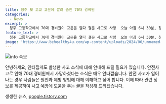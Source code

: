 ```yaml
---
title: 청주 모 고교 교문에 깔려 숨진 70대 경비원
categories:
  - News
excerpt: >
  청주 고등학교에서 70대 경비원이 교문을 열다 철문 사고로 사망  오늘 아침 6시 30분, 청주시 서원구의 한 고등학교에서 등교 시간을 앞둔 가운데, 고등학교의 정문을 여는 과정에서 70대 경비원이 사고로 숨지게 되었습니다. 경찰은 정문을 개방하다 오래된 철문이 덮쳐 사고가 발생했다고 추정하고 있으며, 정확한 사고 경위에 대해 조사 중에 있습니다.
feature_text: >
  청주 고등학교에서 70대 경비원이 교문을 열다 철문 사고로 사망  오늘 아침 6시 30분, 청주시 서원구의 한 고등학교에서 등교 시간을 앞둔 가운데, 고등학교의 정문을 여는 과정에서 70대 경비원이 사고로 숨지게 되었습니다. 경찰은 정문을 개방하다 오래된 철문이 덮쳐 사고가 발생했다고 추정하고 있으며, 정확한 사고 경위에 대해 조사 중에 있습니다.
image: 'https://www.behealthy4u.com/wp-content/uploads/2024/06/unnamed-file.png'
---
```


<p><img src="https://www.behealthy4u.com/wp-content/uploads/2024/06/unnamed-file.png" alt="info 속보" /></p>

<p>안녕하세요, 안타깝게도 발생한 사고 소식에 대해 안내해 드릴 필요가 있습니다. 안전사고로 인해 70대 경비원께서 사망하셨다는 소식은 매우 안타깝습니다. 안전 사고가 일어나는 경우 사람들은 원인과 예방 방법에 대해 이해하고 싶어 합니다. 이에 따라 관련 정보를 제공하여 사고 예방에 도움을 주는 글을 작성해 드리겠습니다.</p>
생생한 뉴스, <a href="https://qoogle.tistory.com" rel="dofollow">qoogle.tistory.com</a>


